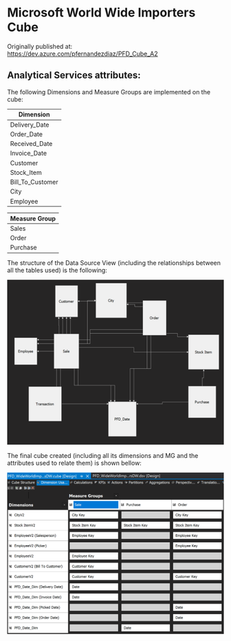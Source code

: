 # Microsoft World Wide Importers Cube

Originally published at: https://dev.azure.com/pfernandezdiaz/PFD_Cube_A2

## Analytical Services attributes:

The following Dimensions and Measure Groups are implemented on the cube:

| Dimension  |
|---|
| Delivery_Date  |
| Order_Date | 
| Received_Date |
| Invoice_Date  |
| Customer  |
| Stock_Item  |
| Bill_To_Customer  |
| City  |
| Employee  |

| Measure Group |
|---|
| Sales  | 
| Order  | 
| Purchase  | 

The structure of the Data Source View (including the relationships between all the tables used) is the following:

![image](https://github.com/PabloFdez/Data_Warehouse-WorldWideSales_Cube/blob/master/pictures/structure.png)

The final cube created (including all its dimensions and MG and the attributes used to relate them) is shown bellow:

![image](https://github.com/PabloFdez/Data_Warehouse-WorldWideSales_Cube/blob/master/pictures/cube.png)
